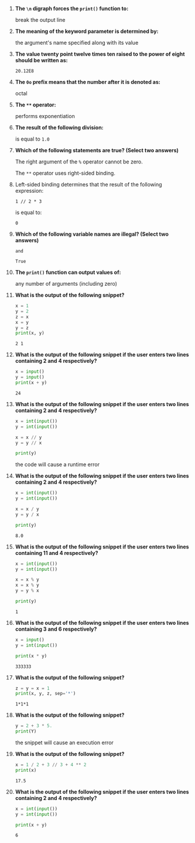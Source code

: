 1. **The `\n` digraph forces the `print()` function to:**

    break the output line

2. **The meaning of the keyword parameter is determined by:**

    the argument's name specified along with its value

3. **The value twenty point twelve times ten raised to the power of eight should be written as:**

    `20.12E8`

4. **The `0o` prefix means that the number after it is denoted as:**

    octal

5. **The `**` operator:**

    performs exponentiation

6. **The result of the following division:**

    is equal to `1.0`

7. **Which of the following statements are true? (Select two answers)**

    The right argument of the `%` operator cannot be zero.

    The `**` operator uses right-sided binding.

8. Left-sided binding determines that the result of the following expression:
    ```
    1 // 2 * 3
    ```
    is equal to:

    `0`

9. **Which of the following variable names are illegal? (Select two answers)**

    `and`

    `True`

10. **The `print()` function can output values of:**

    any number of arguments (including zero)

11. **What is the output of the following snippet?**
    ```python
    x = 1
    y = 2
    z = x
    x = y
    y = z
    print(x, y)
    ```

    `2 1`

12. **What is the output of the following snippet if the user enters two lines containing 2 and 4 respectively?**
    ```python
    x = input()
    y = input()
    print(x + y)
    ```

    `24`

13. **What is the output of the following snippet if the user enters two lines containing 2 and 4 respectively?**
    ```python
    x = int(input())
    y = int(input())

    x = x // y
    y = y // x

    print(y)
    ```
    the code will cause a runtime error

14. **What is the output of the following snippet if the user enters two lines containing 2 and 4 respectively?**
    ```python
    x = int(input())
    y = int(input())

    x = x / y
    y = y / x

    print(y)
    ```
    `8.0`

15. **What is the output of the following snippet if the user enters two lines containing 11 and 4 respectively?**
    ```python
    x = int(input())
    y = int(input())

    x = x % y
    x = x % y
    y = y % x

    print(y)
    ```
    `1`

16. **What is the output of the following snippet if the user enters two lines containing 3 and 6 respectively?**
    ```python
    x = input()
    y = int(input())

    print(x * y)
    ```
    `333333`

17. **What is the output of the following snippet?**
    ```python
    z = y = x = 1
    print(x, y, z, sep='*')
    ```
    `1*1*1`

18. **What is the output of the following snippet?**
    ```python
    y = 2 + 3 * 5.
    print(Y)
    ```
    the snippet will cause an execution error

19. **What is the output of the following snippet?**
    ```python
    x = 1 / 2 + 3 // 3 + 4 ** 2
    print(x)
    ```
    `17.5`

20. **What is the output of the following snippet if the user enters two lines containing 2 and 4 respectively?**
    ```python
    x = int(input())
    y = int(input())

    print(x + y)
    ```
    `6`




































